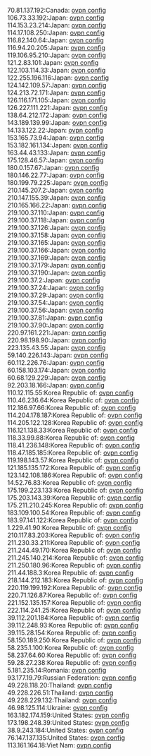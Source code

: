 70.81.137.192:Canada: [ovpn config](vpn/70_81_137_192.ovpn)  
106.73.33.192:Japan: [ovpn config](vpn/106_73_33_192.ovpn)  
114.153.23.214:Japan: [ovpn config](vpn/114_153_23_214.ovpn)  
114.17.108.250:Japan: [ovpn config](vpn/114_17_108_250.ovpn)  
116.82.140.64:Japan: [ovpn config](vpn/116_82_140_64.ovpn)  
116.94.20.205:Japan: [ovpn config](vpn/116_94_20_205.ovpn)  
119.106.95.210:Japan: [ovpn config](vpn/119_106_95_210.ovpn)  
121.2.83.101:Japan: [ovpn config](vpn/121_2_83_101.ovpn)  
122.103.114.33:Japan: [ovpn config](vpn/122_103_114_33.ovpn)  
122.255.196.116:Japan: [ovpn config](vpn/122_255_196_116.ovpn)  
124.142.109.57:Japan: [ovpn config](vpn/124_142_109_57.ovpn)  
124.213.72.171:Japan: [ovpn config](vpn/124_213_72_171.ovpn)  
126.116.171.105:Japan: [ovpn config](vpn/126_116_171_105.ovpn)  
126.227.111.221:Japan: [ovpn config](vpn/126_227_111_221.ovpn)  
138.64.212.172:Japan: [ovpn config](vpn/138_64_212_172.ovpn)  
143.189.139.99:Japan: [ovpn config](vpn/143_189_139_99.ovpn)  
14.133.122.22:Japan: [ovpn config](vpn/14_133_122_22.ovpn)  
153.165.73.94:Japan: [ovpn config](vpn/153_165_73_94.ovpn)  
153.182.161.134:Japan: [ovpn config](vpn/153_182_161_134.ovpn)  
163.44.43.133:Japan: [ovpn config](vpn/163_44_43_133.ovpn)  
175.128.46.57:Japan: [ovpn config](vpn/175_128_46_57.ovpn)  
180.0.157.67:Japan: [ovpn config](vpn/180_0_157_67.ovpn)  
180.146.22.77:Japan: [ovpn config](vpn/180_146_22_77.ovpn)  
180.199.79.225:Japan: [ovpn config](vpn/180_199_79_225.ovpn)  
210.145.207.2:Japan: [ovpn config](vpn/210_145_207_2.ovpn)  
210.147.155.39:Japan: [ovpn config](vpn/210_147_155_39.ovpn)  
210.165.166.22:Japan: [ovpn config](vpn/210_165_166_22.ovpn)  
219.100.37.110:Japan: [ovpn config](vpn/219_100_37_110.ovpn)  
219.100.37.118:Japan: [ovpn config](vpn/219_100_37_118.ovpn)  
219.100.37.126:Japan: [ovpn config](vpn/219_100_37_126.ovpn)  
219.100.37.158:Japan: [ovpn config](vpn/219_100_37_158.ovpn)  
219.100.37.165:Japan: [ovpn config](vpn/219_100_37_165.ovpn)  
219.100.37.166:Japan: [ovpn config](vpn/219_100_37_166.ovpn)  
219.100.37.169:Japan: [ovpn config](vpn/219_100_37_169.ovpn)  
219.100.37.179:Japan: [ovpn config](vpn/219_100_37_179.ovpn)  
219.100.37.190:Japan: [ovpn config](vpn/219_100_37_190.ovpn)  
219.100.37.2:Japan: [ovpn config](vpn/219_100_37_2.ovpn)  
219.100.37.24:Japan: [ovpn config](vpn/219_100_37_24.ovpn)  
219.100.37.29:Japan: [ovpn config](vpn/219_100_37_29.ovpn)  
219.100.37.54:Japan: [ovpn config](vpn/219_100_37_54.ovpn)  
219.100.37.56:Japan: [ovpn config](vpn/219_100_37_56.ovpn)  
219.100.37.81:Japan: [ovpn config](vpn/219_100_37_81.ovpn)  
219.100.37.90:Japan: [ovpn config](vpn/219_100_37_90.ovpn)  
220.97.161.221:Japan: [ovpn config](vpn/220_97_161_221.ovpn)  
220.98.198.90:Japan: [ovpn config](vpn/220_98_198_90.ovpn)  
223.135.43.55:Japan: [ovpn config](vpn/223_135_43_55.ovpn)  
59.140.226.143:Japan: [ovpn config](vpn/59_140_226_143.ovpn)  
60.112.226.76:Japan: [ovpn config](vpn/60_112_226_76.ovpn)  
60.158.103.174:Japan: [ovpn config](vpn/60_158_103_174.ovpn)  
60.68.129.229:Japan: [ovpn config](vpn/60_68_129_229.ovpn)  
92.203.18.166:Japan: [ovpn config](vpn/92_203_18_166.ovpn)  
110.12.115.55:Korea Republic of: [ovpn config](vpn/110_12_115_55.ovpn)  
110.46.236.64:Korea Republic of: [ovpn config](vpn/110_46_236_64.ovpn)  
112.186.97.66:Korea Republic of: [ovpn config](vpn/112_186_97_66.ovpn)  
114.204.178.187:Korea Republic of: [ovpn config](vpn/114_204_178_187.ovpn)  
114.205.122.128:Korea Republic of: [ovpn config](vpn/114_205_122_128.ovpn)  
116.121.138.33:Korea Republic of: [ovpn config](vpn/116_121_138_33.ovpn)  
118.33.99.88:Korea Republic of: [ovpn config](vpn/118_33_99_88.ovpn)  
118.41.236.148:Korea Republic of: [ovpn config](vpn/118_41_236_148.ovpn)  
118.47.185.185:Korea Republic of: [ovpn config](vpn/118_47_185_185.ovpn)  
119.198.143.57:Korea Republic of: [ovpn config](vpn/119_198_143_57.ovpn)  
121.185.135.172:Korea Republic of: [ovpn config](vpn/121_185_135_172.ovpn)  
123.142.108.186:Korea Republic of: [ovpn config](vpn/123_142_108_186.ovpn)  
14.52.76.83:Korea Republic of: [ovpn config](vpn/14_52_76_83.ovpn)  
175.199.223.133:Korea Republic of: [ovpn config](vpn/175_199_223_133.ovpn)  
175.203.143.39:Korea Republic of: [ovpn config](vpn/175_203_143_39.ovpn)  
175.211.210.245:Korea Republic of: [ovpn config](vpn/175_211_210_245.ovpn)  
183.109.100.54:Korea Republic of: [ovpn config](vpn/183_109_100_54.ovpn)  
183.97.141.122:Korea Republic of: [ovpn config](vpn/183_97_141_122.ovpn)  
1.229.41.90:Korea Republic of: [ovpn config](vpn/1_229_41_90.ovpn)  
210.117.83.203:Korea Republic of: [ovpn config](vpn/210_117_83_203.ovpn)  
211.230.33.211:Korea Republic of: [ovpn config](vpn/211_230_33_211.ovpn)  
211.244.49.170:Korea Republic of: [ovpn config](vpn/211_244_49_170.ovpn)  
211.245.140.214:Korea Republic of: [ovpn config](vpn/211_245_140_214.ovpn)  
211.250.180.96:Korea Republic of: [ovpn config](vpn/211_250_180_96.ovpn)  
211.44.188.3:Korea Republic of: [ovpn config](vpn/211_44_188_3.ovpn)  
218.144.212.183:Korea Republic of: [ovpn config](vpn/218_144_212_183.ovpn)  
220.119.199.192:Korea Republic of: [ovpn config](vpn/220_119_199_192.ovpn)  
220.71.126.87:Korea Republic of: [ovpn config](vpn/220_71_126_87.ovpn)  
221.152.135.157:Korea Republic of: [ovpn config](vpn/221_152_135_157.ovpn)  
222.114.241.25:Korea Republic of: [ovpn config](vpn/222_114_241_25.ovpn)  
39.112.201.184:Korea Republic of: [ovpn config](vpn/39_112_201_184.ovpn)  
39.112.248.93:Korea Republic of: [ovpn config](vpn/39_112_248_93.ovpn)  
39.115.28.154:Korea Republic of: [ovpn config](vpn/39_115_28_154.ovpn)  
58.150.189.250:Korea Republic of: [ovpn config](vpn/58_150_189_250.ovpn)  
58.235.1.100:Korea Republic of: [ovpn config](vpn/58_235_1_100.ovpn)  
58.237.64.60:Korea Republic of: [ovpn config](vpn/58_237_64_60.ovpn)  
59.28.27.238:Korea Republic of: [ovpn config](vpn/59_28_27_238.ovpn)  
5.181.235.14:Romania: [ovpn config](vpn/5_181_235_14.ovpn)  
93.177.19.79:Russian Federation: [ovpn config](vpn/93_177_19_79.ovpn)  
49.228.118.20:Thailand: [ovpn config](vpn/49_228_118_20.ovpn)  
49.228.226.51:Thailand: [ovpn config](vpn/49_228_226_51.ovpn)  
49.228.229.132:Thailand: [ovpn config](vpn/49_228_229_132.ovpn)  
46.98.125.114:Ukraine: [ovpn config](vpn/46_98_125_114.ovpn)  
163.182.174.159:United States: [ovpn config](vpn/163_182_174_159.ovpn)  
173.198.248.39:United States: [ovpn config](vpn/173_198_248_39.ovpn)  
38.9.243.184:United States: [ovpn config](vpn/38_9_243_184.ovpn)  
76.147.137.135:United States: [ovpn config](vpn/76_147_137_135.ovpn)  
113.161.164.18:Viet Nam: [ovpn config](vpn/113_161_164_18.ovpn)  
